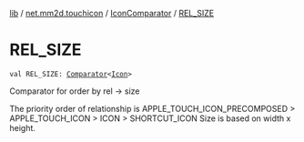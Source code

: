 [lib](../../index.md) / [net.mm2d.touchicon](../index.md) / [IconComparator](index.md) / [REL_SIZE](./-r-e-l_-s-i-z-e.md)

# REL_SIZE

`val REL_SIZE: `[`Comparator`](https://kotlinlang.org/api/latest/jvm/stdlib/kotlin/-comparator/index.html)`<`[`Icon`](../-icon/index.md)`>`

Comparator for order by rel -&gt; size

The priority order of relationship is
APPLE_TOUCH_ICON_PRECOMPOSED &gt; APPLE_TOUCH_ICON &gt; ICON &gt; SHORTCUT_ICON
Size is based on width x height.

